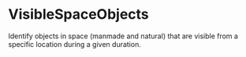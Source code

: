 # VisibleSpaceObjects
Identify objects in space (manmade and natural) that are visible from a specific location during a given duration.
